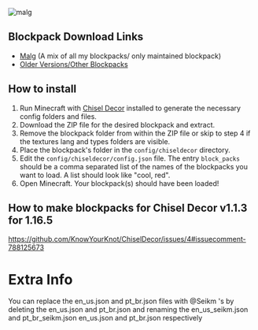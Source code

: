 ![malg](https://user-images.githubusercontent.com/70713233/120702380-ddb1ec00-c468-11eb-979e-a87460b16ec8.png)
## Blockpack Download Links
* [Malg](https://github.com/3prm3-Org/Blockpacks/releases) (A mix of all my blockpacks/ only maintained blockpack)
* [Older Versions/Other Blockpacks](https://github.com/3prm3/Blockpacks)

## How to install
1. Run Minecraft with [Chisel Decor](https://github.com/KnowYourKnot/ChiselDecor/releases) installed to generate the necessary config folders and files.
2. Download the ZIP file for the desired blockpack and extract.
3. Remove the blockpack folder from within the ZIP file or skip to step 4 if the textures lang and types folders are visible.
4. Place the blockpack's folder in the `config/chiseldecor` directory.
5. Edit the `config/chiseldecor/config.json` file. The entry `block_packs` should be a comma separated list of the names of the  blockpacks you want to load. A list should look like "cool, red".
6. Open Minecraft. Your blockpack(s) should have been loaded!
## How to make blockpacks for Chisel Decor v1.1.3 for 1.16.5
https://github.com/KnowYourKnot/ChiselDecor/issues/4#issuecomment-788125673

# Extra Info
You can replace the en_us.json and pt_br.json files with @Seikm 's by deleting the en_us.json and pt_br.json and renaming the en_us_seikm.json and pt_br_seikm.json en_us.json and pt_br.json respectively 
